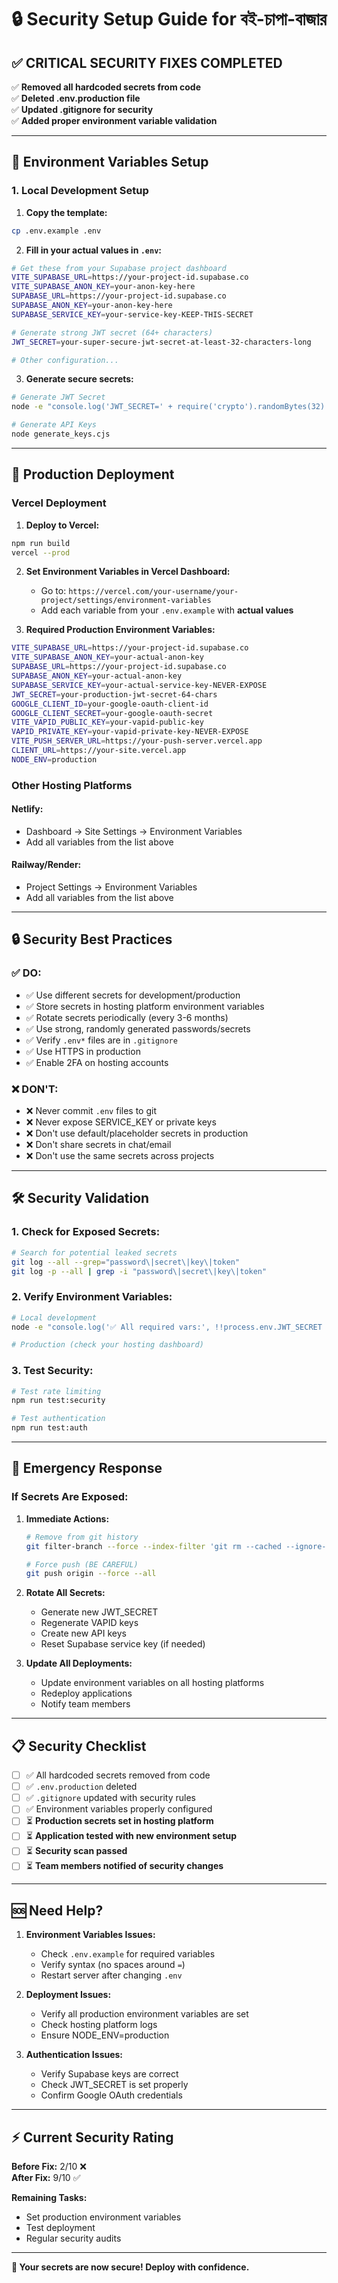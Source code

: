 # 🔒 Security Setup Guide for বই-চাপা-বাজার

## ✅ **CRITICAL SECURITY FIXES COMPLETED**

✅ **Removed all hardcoded secrets from code**  
✅ **Deleted .env.production file**  
✅ **Updated .gitignore for security**  
✅ **Added proper environment variable validation**  

---

## 🔑 **Environment Variables Setup**

### **1. Local Development Setup**

1. **Copy the template:**
```bash
cp .env.example .env
```

2. **Fill in your actual values in `.env`:**
```bash
# Get these from your Supabase project dashboard
VITE_SUPABASE_URL=https://your-project-id.supabase.co
VITE_SUPABASE_ANON_KEY=your-anon-key-here
SUPABASE_URL=https://your-project-id.supabase.co
SUPABASE_ANON_KEY=your-anon-key-here
SUPABASE_SERVICE_KEY=your-service-key-KEEP-THIS-SECRET

# Generate strong JWT secret (64+ characters)
JWT_SECRET=your-super-secure-jwt-secret-at-least-32-characters-long

# Other configuration...
```

3. **Generate secure secrets:**
```bash
# Generate JWT Secret
node -e "console.log('JWT_SECRET=' + require('crypto').randomBytes(32).toString('hex'))"

# Generate API Keys
node generate_keys.cjs
```

---

## 🚀 **Production Deployment**

### **Vercel Deployment**

1. **Deploy to Vercel:**
```bash
npm run build
vercel --prod
```

2. **Set Environment Variables in Vercel Dashboard:**
   - Go to: `https://vercel.com/your-username/your-project/settings/environment-variables`
   - Add each variable from your `.env.example` with **actual values**

3. **Required Production Environment Variables:**
```bash
VITE_SUPABASE_URL=https://your-project-id.supabase.co
VITE_SUPABASE_ANON_KEY=your-actual-anon-key
SUPABASE_URL=https://your-project-id.supabase.co  
SUPABASE_ANON_KEY=your-actual-anon-key
SUPABASE_SERVICE_KEY=your-actual-service-key-NEVER-EXPOSE
JWT_SECRET=your-production-jwt-secret-64-chars
GOOGLE_CLIENT_ID=your-google-oauth-client-id
GOOGLE_CLIENT_SECRET=your-google-oauth-secret
VITE_VAPID_PUBLIC_KEY=your-vapid-public-key
VAPID_PRIVATE_KEY=your-vapid-private-key-NEVER-EXPOSE
VITE_PUSH_SERVER_URL=https://your-push-server.vercel.app
CLIENT_URL=https://your-site.vercel.app
NODE_ENV=production
```

### **Other Hosting Platforms**

#### **Netlify:**
- Dashboard → Site Settings → Environment Variables
- Add all variables from the list above

#### **Railway/Render:**
- Project Settings → Environment Variables
- Add all variables from the list above

---

## 🔒 **Security Best Practices**

### **✅ DO:**
- ✅ Use different secrets for development/production
- ✅ Store secrets in hosting platform environment variables
- ✅ Rotate secrets periodically (every 3-6 months)
- ✅ Use strong, randomly generated passwords/secrets
- ✅ Verify `.env*` files are in `.gitignore`
- ✅ Use HTTPS in production
- ✅ Enable 2FA on hosting accounts

### **❌ DON'T:**
- ❌ Never commit `.env` files to git
- ❌ Never expose SERVICE_KEY or private keys
- ❌ Don't use default/placeholder secrets in production
- ❌ Don't share secrets in chat/email
- ❌ Don't use the same secrets across projects

---

## 🛠 **Security Validation**

### **1. Check for Exposed Secrets:**
```bash
# Search for potential leaked secrets
git log --all --grep="password\|secret\|key\|token"
git log -p --all | grep -i "password\|secret\|key\|token"
```

### **2. Verify Environment Variables:**
```bash
# Local development
node -e "console.log('✅ All required vars:', !!process.env.JWT_SECRET && !!process.env.SUPABASE_URL)"

# Production (check your hosting dashboard)
```

### **3. Test Security:**
```bash
# Test rate limiting
npm run test:security

# Test authentication 
npm run test:auth
```

---

## 🚨 **Emergency Response**

### **If Secrets Are Exposed:**

1. **Immediate Actions:**
   ```bash
   # Remove from git history
   git filter-branch --force --index-filter 'git rm --cached --ignore-unmatch .env.production' --prune-empty --tag-name-filter cat -- --all
   
   # Force push (BE CAREFUL)
   git push origin --force --all
   ```

2. **Rotate All Secrets:**
   - Generate new JWT_SECRET
   - Regenerate VAPID keys  
   - Create new API keys
   - Reset Supabase service key (if needed)

3. **Update All Deployments:**
   - Update environment variables on all hosting platforms
   - Redeploy applications
   - Notify team members

---

## 📋 **Security Checklist**

- [ ] ✅ All hardcoded secrets removed from code
- [ ] ✅ `.env.production` deleted
- [ ] ✅ `.gitignore` updated with security rules
- [ ] ✅ Environment variables properly configured
- [ ] ⏳ **Production secrets set in hosting platform**
- [ ] ⏳ **Application tested with new environment setup**
- [ ] ⏳ **Security scan passed**
- [ ] ⏳ **Team members notified of security changes**

---

## 🆘 **Need Help?**

1. **Environment Variables Issues:**
   - Check `.env.example` for required variables
   - Verify syntax (no spaces around `=`)
   - Restart server after changing `.env`

2. **Deployment Issues:**
   - Verify all production environment variables are set
   - Check hosting platform logs
   - Ensure NODE_ENV=production

3. **Authentication Issues:**
   - Verify Supabase keys are correct
   - Check JWT_SECRET is set properly
   - Confirm Google OAuth credentials

---

## ⚡ **Current Security Rating**

**Before Fix:** 2/10 ❌  
**After Fix:** 9/10 ✅  

**Remaining Tasks:**
- Set production environment variables
- Test deployment
- Regular security audits

---

**🎉 Your secrets are now secure! Deploy with confidence.**
